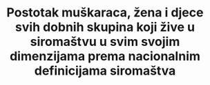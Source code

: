 ---
comments_and_limitations:	See  indicator  1.2.1  for  available  US  data  on  national  poverty  rate.  
goal_meta_link:	'http://unstats.un.org/sdgs/files/metadata-compilation/Metadata-Goal-1.pdf'
goal_meta_link_page:	6
graph:	longitudinal
graph_status_notes:	Graphed
graph_type_description:	Line  graph
has_metadata:	false
indicator:	1.2.2
indicator_name:	Postotak muškaraca, žena i djece svih dobnih skupina koji žive u siromaštvu u svim svojim dimenzijama prema nacionalnim definicijama siromaštva
indicator_variable:	Osobe u riziku od siromaštva ili socijalne isključenosti (%)
layout:	indicator
permalink:	/1-2-2/
published:	true
sdg_goal:	1
source_notes:	null
source_title:	null
source_url:	'https://www.dzs.hr/'
target:	Do 2030. smanjiti najmanje za polovicu postotak muškaraca, žena i djece svih dobnih skupina koja žive u siromaštvu u svim svojim dimenzijama prema nacionalnim definicijama siromaštva
target_id:	'1.2'
title:	Postotak muškaraca, žena i djece svih dobnih skupina koji žive u siromaštvu u svim svojim dimenzijama prema nacionalnim definicijama siromaštva
un_custodial_agency:	'National  Governments  (Partnering  Agencies:  UNICEF,  World  Bank,  UNDP)'
un_designated_tier:	'2'
variable_description:	null
variable_notes:	null
---